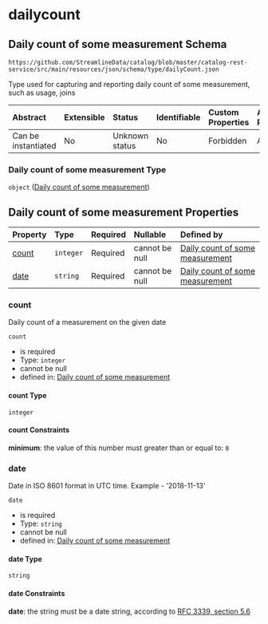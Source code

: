 # dailycount

## Daily count of some measurement Schema

```text
https://github.com/StreamlineData/catalog/blob/master/catalog-rest-service/src/main/resources/json/schema/type/dailyCount.json
```

Type used for capturing and reporting daily count of some measurement, such as usage, joins

| Abstract | Extensible | Status | Identifiable | Custom Properties | Additional Properties | Access Restrictions | Defined In |
| :--- | :--- | :--- | :--- | :--- | :--- | :--- | :--- |
| Can be instantiated | No | Unknown status | No | Forbidden | Allowed | none | [dailyCount.json](https://github.com/parthp2107/jsonTesting/tree/982c19ce17ac8d846e924786a3bf1598f2ce11b7/Types/out/type/dailyCount.json) |

### Daily count of some measurement Type

`object` \([Daily count of some measurement](dailycount.md)\)

## Daily count of some measurement Properties

| Property | Type | Required | Nullable | Defined by |
| :--- | :--- | :--- | :--- | :--- |
| [count](dailycount.md#count) | `integer` | Required | cannot be null | [Daily count of some measurement](dailycount-properties-count.md) |
| [date](dailycount.md#date) | `string` | Required | cannot be null | [Daily count of some measurement](../common/common-definitions-date.md) |

### count

Daily count of a measurement on the given date

`count`

* is required
* Type: `integer`
* cannot be null
* defined in: [Daily count of some measurement](dailycount-properties-count.md)

#### count Type

`integer`

#### count Constraints

**minimum**: the value of this number must greater than or equal to: `0`

### date

Date in ISO 8601 format in UTC time. Example - '2018-11-13'

`date`

* is required
* Type: `string`
* cannot be null
* defined in: [Daily count of some measurement](../common/common-definitions-date.md)

#### date Type

`string`

#### date Constraints

**date**: the string must be a date string, according to [RFC 3339, section 5.6](https://tools.ietf.org/html/rfc3339)

